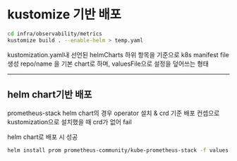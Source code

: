# kustomize 기반 배포 

``` bash 
cd infra/observability/metrics 
kustomize build . --enable-helm > temp.yaml 
```  
kustomization.yaml내 선언된 helmCharts 하위 항목을 기준으로 k8s manifest file 생성 
repo/name 을 기본 chart로 하며, valuesFile으로 설정을 덮어쓰는 형태 


---

## helm chart기반 배포

prometheus-stack helm chart의 경우 operator 설치 & crd 기준 배포 컨셉으로 kustomization으로 설치했을 때 crd가 없어 fail

helm chart로 배포 시 성공

```bash
helm install prom prometheus-community/kube-prometheus-stack -f values.yaml -n observability
```